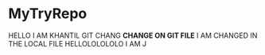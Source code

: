# MyTryRepo
HELLO I AM KHANTIL
GIT CHANG
__CHANGE ON GIT FILE__
I AM CHANGED IN THE LOCAL FILE
HELLOLOLOLOLO
I AM J
